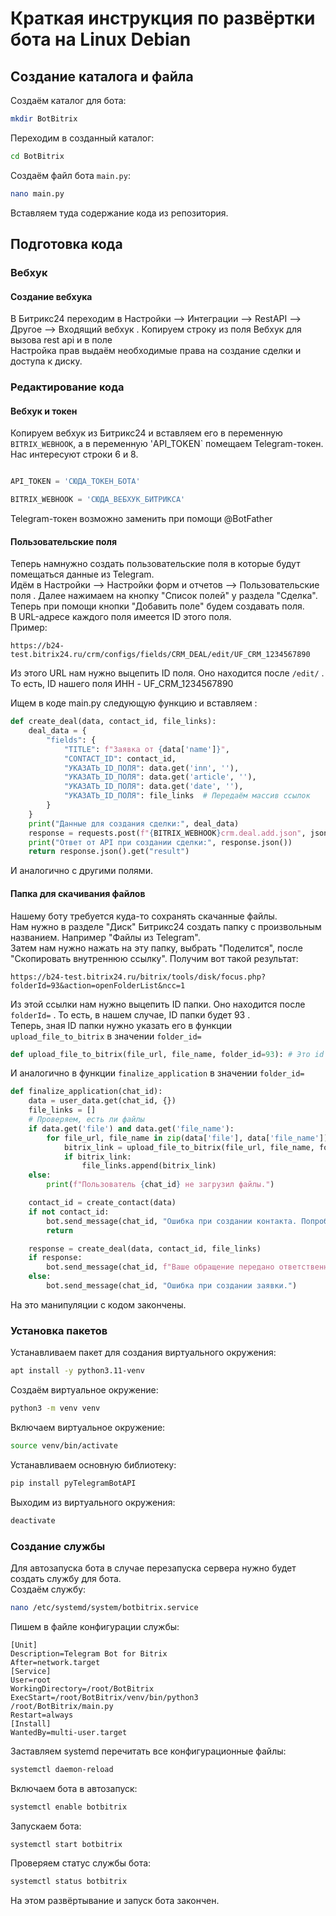 # Краткая инструкция по развёртки бота на Linux Debian

## Создание каталога и файла
Создаём каталог для бота:
```sh
mkdir BotBitrix
```
Переходим в созданный каталог:
```sh
cd BotBitrix
```
Создаём файл бота `main.py`:
```sh
nano main.py
```
Вставляем туда содержание кода из репозитория.

## Подготовка кода
### Вебхук
#### Создание вебхука
В Битрикс24 переходим в Настройки --> Интеграции --> RestAPI --> Другое --> Входящий вебхук .
Копируем строку из поля Вебхук для вызова rest api и в поле\
Настройка прав выдаём необходимые права на создание сделки и доступа к диску.

### Редактирование кода
#### Вебхук и токен
Копируем вебхук из Битрикс24 и вставляем его в переменную `BITRIX_WEBHOOK`, а в переменную 'API_TOKEN` помещаем Telegram-токен.
Нас интересуют строки 6 и 8.
```python

API_TOKEN = 'СЮДА_ТОКЕН_БОТА'

BITRIX_WEBHOOK = 'СЮДА_ВЕБХУК_БИТРИКСА'
```
Telegram-токен возможно заменить при помощи @BotFather
#### Пользовательские поля
Теперь намнужно создать пользовательские поля в которые будут помещаться данные из Telegram.\
Идём в Настройки --> Настройки форм и отчетов --> Пользовательские поля . Далее нажимаем на кнопку "Список полей" у раздела "Сделка".\
Теперь при помощи кнопки "Добавить поле" будем создавать поля. \
В URL-адресе каждого поля имеется ID этого поля.\
Пример:
```http
https://b24-
test.bitrix24.ru/crm/configs/fields/CRM_DEAL/edit/UF_CRM_1234567890
```
Из этого URL нам нужно выцепить ID поля. Оно находится после `/edit/` . То есть, ID нашего поля ИНН - UF_CRM_1234567890

Ищем в коде main.py следующую функцию и вставляем :
```python
def create_deal(data, contact_id, file_links):
    deal_data = {
        "fields": {
            "TITLE": f"Заявка от {data['name']}",
            "CONTACT_ID": contact_id,
            "УКАЗАТЬ_ID_ПОЛЯ": data.get('inn', ''),
            "УКАЗАТЬ_ID_ПОЛЯ": data.get('article', ''),
            "УКАЗАТЬ_ID_ПОЛЯ": data.get('date', ''),
            "УКАЗАТЬ_ID_ПОЛЯ": file_links  # Передаём массив ссылок
        }
    }
    print("Данные для создания сделки:", deal_data)
    response = requests.post(f"{BITRIX_WEBHOOK}crm.deal.add.json", json=deal_data)
    print("Ответ от API при создании сделки:", response.json())
    return response.json().get("result")
```
И аналогично с другими полями.
#### Папка для скачивания файлов
Нашему боту требуется куда-то сохранять скачанные файлы.\
Нам нужно в разделе "Диск" Битрикс24 создать папку с произвольным названием. Например "Файлы из Telegram".\
Затем нам нужно нажать на эту папку, выбрать "Поделится", после "Скопировать внутреннюю ссылку". Получим вот такой результат:
```http
https://b24-test.bitrix24.ru/bitrix/tools/disk/focus.php?
folderId=93&action=openFolderList&ncc=1
```
Из этой ссылки нам нужно выцепить ID папки. Оно находится после `folderId=` . То есть, в нашем случае, ID папки будет 93 .\
Теперь, зная ID папки нужно указать его в функции `upload_file_to_bitrix` в значении `folder_id=`
```python
def upload_file_to_bitrix(file_url, file_name, folder_id=93): # Это id папки на Битрикс24
```
И аналогично в функции `finalize_application` в значении `folder_id=`
```python
def finalize_application(chat_id):
    data = user_data.get(chat_id, {})
    file_links = []
    # Проверяем, есть ли файлы
    if data.get('file') and data.get('file_name'):
        for file_url, file_name in zip(data['file'], data['file_name']):
            bitrix_link = upload_file_to_bitrix(file_url, file_name, folder_id=93) # Указываем то же id папки Битрикс24 что было ранее
            if bitrix_link:
                file_links.append(bitrix_link)
    else:
        print(f"Пользователь {chat_id} не загрузил файлы.")

    contact_id = create_contact(data)
    if not contact_id:
        bot.send_message(chat_id, "Ошибка при создании контакта. Попробуйте позже.")
        return

    response = create_deal(data, contact_id, file_links)
    if response:
        bot.send_message(chat_id, f"Ваше обращение передано ответственному юристу. Скоро мы с вами свяжемся.")
    else:
        bot.send_message(chat_id, "Ошибка при создании заявки.")
```
На это манипуляции с кодом закончены.
### Установка пакетов
Устанавливаем пакет для создания виртуального окружения:
```sh
apt install -y python3.11-venv
```
Создаём виртуальное окружение:
```sh
python3 -m venv venv
```
Включаем виртуальное окружение:
```sh
source venv/bin/activate
```
Устанавливаем основную библиотеку:
```sh
pip install pyTelegramBotAPI
```
Выходим из виртуального окружения:
```sh
deactivate
```

### Создание службы
Для автозапуска бота в случае перезапуска сервера нужно будет создать службу для бота.\
Создаём службу:
```sh
nano /etc/systemd/system/botbitrix.service
```
Пишем в файле конфигурации службы:
```
[Unit]
Description=Telegram Bot for Bitrix
After=network.target
[Service]
User=root
WorkingDirectory=/root/BotBitrix
ExecStart=/root/BotBitrix/venv/bin/python3
/root/BotBitrix/main.py
Restart=always
[Install]
WantedBy=multi-user.target
```
Заставляем systemd перечитать все конфигурационные файлы:
```sh
systemctl daemon-reload
```
Включаем бота в автозапуск:
```sh
systemctl enable botbitrix
```
Запускаем бота:
```sh
systemctl start botbitrix
```
Проверяем статус службы бота:
```sh
systemctl status botbitrix
```
На этом развёртывание и запуск бота закончен.
